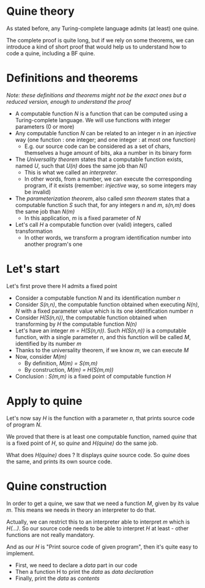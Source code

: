 # Quine theory

As stated before, any Turing-complete language admits (at least) one quine.

The complete proof is quite long, but if we rely on some theorems, we can introduce a kind of short proof that would help us to understand how to code a quine, including a BF quine.

# Definitions and theorems

_Note: these definitions and theorems might not be the exact ones but a reduced version, enough to understand the proof_

* A computable function _N_ is a function that can be computed using a Turing-complete language. We will use functions with integer parameters (0 or more)
* Any computable function _N_ can be related to an integer _n_ in an _injective_ way (one function : one integer; and one integer : at most one function)
  * E.g. our source code can be considered as a set of chars, themselves a huge amount of bits, aka a number in its binary form
* The _Universality theorem_ states that a computable function exists, named _U_, such that _U(n)_ does the same job than _N()_
  * This is what we called an _interpreter_.
  * In other words, from a number, we can execute the corresponding program, if it exists (remember: _injective_ way, so some integers may be invalid)
* The _parameterization theorem_, also called _smn theorem_ states that a computable function _S_ such that, for any integers _n_ and _m_, _s(n,m)_ does the same job than _N(m)_
  * In this application, _m_ is a fixed parameter of _N_
* Let's call _H_ a computable function over (valid) integers, called transformation
  * In other words, we transform a program identification number into another program's one

# Let's start

Let's first prove there H admits a fixed point

* Consider a computable function _N_ and its identification number _n_
* Consider _S(n,n)_, the computable function obtained when executing _N(n)_, _N_ with a fixed parameter value which is its one identification number _n_
* Consider _H(S(n,n))_, the computable function obtained when transforming by _H_ the computable function _N(n)_
* Let's have an integer _m = H(S(n,n))_. Such _H(S(n,n))_ is a computable function, with a single parameter _n_, and this function will be called _M_, identified by its number _m_
* Thanks to the universality theorem, if we know _m_, we can execute _M_
* Now, consider _M(m)_
  * By definition, _M(m) = S(m,m)_
  * By construction, _M(m) = H(S(m,m))_
* Conclusion : _S(m,m)_ is a fixed point of computable function _H_

# Apply to quine

Let's now say _H_ is the function with a parameter _n_, that prints source code of program _N_.

We proved that there is at least one computable function, named _quine_ that is a fixed point of _H_, so _quine_ and _H(quine)_ do the same job.

What does _H(quine)_ does ? It displays _quine_ source code. So _quine_ does the same, and prints its own source code.

# Quine construction

In order to get a quine, we saw that we need a function _M_, given by its value _m_. This means we needs in theory an interpreter to do that.

Actually, we can restrict this to an interpreter able to interpret _m_ which is _H(...)_. So our source code needs to be able to interpret _H_ at least - other functions are not really mandatory.

And as our _H_ is "Print source code of given program", then it's quite easy to implement.

* First, we need to declare a _data_ part in our code
* Then a function H to print the _data_ as _data declaration_
* Finally, print the _data_ as _contents_

